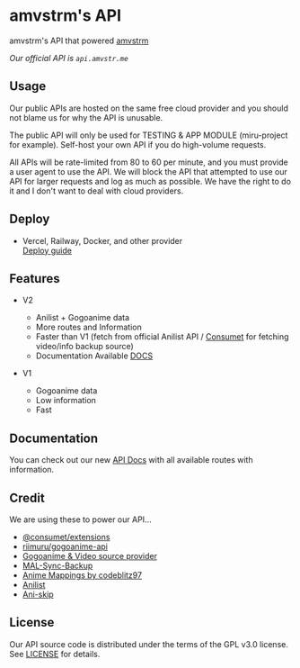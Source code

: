 # amvstrm's API

amvstrm's API that powered [amvstrm](https://amvstr.me)

_Our official API is ``api.amvstr.me``_

## Usage

Our public APIs are hosted on the same free cloud provider and you should not blame us for why the API is unusable. 

The public API will only be used for TESTING & APP MODULE (miru-project for example). Self-host your own API if you do high-volume requests. 

All APIs will be rate-limited from 80 to 60 per minute, and you must provide a user agent to use the API. We will block the API that attempted to use our API for larger requests and log as much as possible. We have the right to do it and I don't want to deal with cloud providers.

## Deploy

- Vercel, Railway, Docker, and other provider  
  [Deploy guide](https://docs.amvstr.me/guide/backend)

## Features

- V2
  - Anilist + Gogoanime data
  - More routes and Information
  - Faster than V1 (fetch from official Anilist API / [Consumet](https://github.com/consumet/consumet.ts) for fetching video/info backup source)
  - Documentation Available [DOCS](https://docsapi-amvstrm.pages.dev/)

- V1
  - Gogoanime data
  - Low information
  - Fast

## Documentation

You can check out our new [API Docs](https://docs.amvstr.me/api/introduction#routes) with all available routes with information.  

## Credit

We are using these to power our API...

- [@consumet/extensions](https://github.com/consumet/consumet.ts)
- [riimuru/gogoanime-api](https://github.com/riimuru/gogoanime-api)
- [Gogoanime & Video source provider](https://anitaku.pe) 
- [MAL-Sync-Backup](https://github.com/MALSync/MAL-Sync-Backup)
- [Anime Mappings by codeblitz97](https://api-mappings.madara.live/)
- [Anilist](https://anilist.com)
- [Ani-skip](http://api.aniskip.com/)

## License

Our API source code is distributed under the terms of the GPL v3.0 license. See [LICENSE](https://docs.amvstr.me/license) for details.
